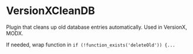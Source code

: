 # VersionXCleanDB
Plugin that cleans up old database entries automatically. Used in VersionX, MODX.

If needed, wrap function in ```if (!function_exists('deleteOld')) {...```
